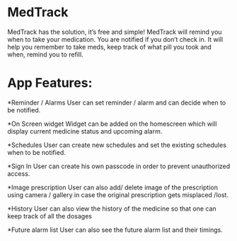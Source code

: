 # MedTrack
MedTrack has the solution, it’s free and simple! MedTrack will remind you when to take your medication. You are notified if you don’t check in. It will help you remember to take meds, keep track of what pill you took and when, remind you to refill.

# App Features:
*Reminder / Alarms
User can set reminder / alarm and can decide when to be notified.

*On Screen widget
Widget can be added on the homescreen which will display current medicine status and upcoming alarm.

*Schedules
User can create new schedules and set the existing schedules when to be notified.

*Sign In
User can create his own passcode in order to prevent unauthorized access.

*Image prescription
User can also add/ delete image of the prescription using camera / gallery in case the original prescription gets misplaced /lost.

*History
User can also view the history of the medicine so that one can keep track of all the dosages

*Future alarm list
User can also see the future alarm list and their timings.
